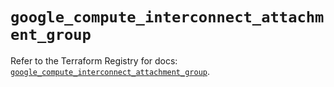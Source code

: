 # `google_compute_interconnect_attachment_group`

Refer to the Terraform Registry for docs: [`google_compute_interconnect_attachment_group`](https://registry.terraform.io/providers/hashicorp/google-beta/6.49.1/docs/resources/google_compute_interconnect_attachment_group).
